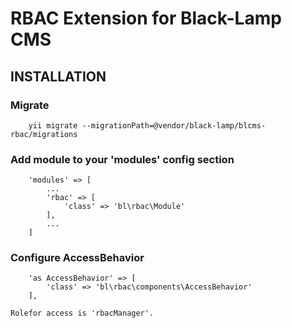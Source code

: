 RBAC Extension for Black-Lamp CMS
=====================================

INSTALLATION
------------

### Migrate
```
	yii migrate --migrationPath=@vendor/black-lamp/blcms-rbac/migrations
```

### Add module to your 'modules' config section
```
    'modules' => [
        ...
        'rbac' => [
            'class' => 'bl\rbac\Module'
        ],
        ...
    ]
```

### Configure AccessBehavior
```
    'as AccessBehavior' => [
        'class' => 'bl\rbac\components\AccessBehavior'
    ],
```
    
    Rolefor access is 'rbacManager'.